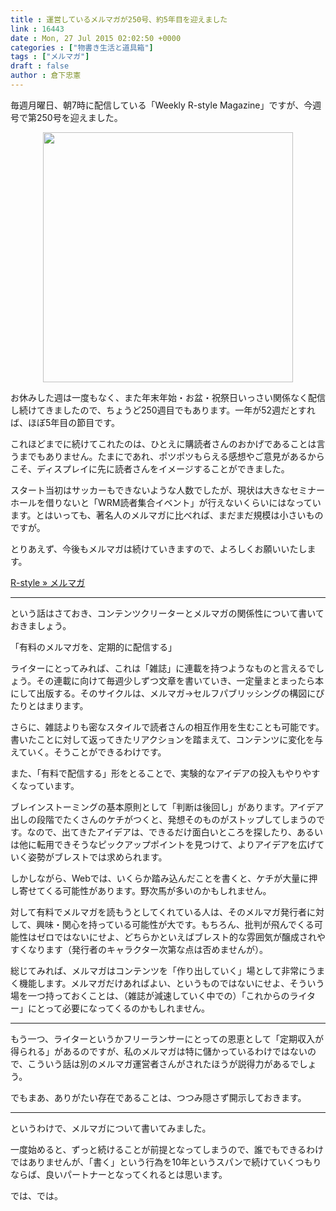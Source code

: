 ```yaml
---
title : 運営しているメルマガが250号、約5年目を迎えました
link : 16443
date : Mon, 27 Jul 2015 02:02:50 +0000
categories : ["物書き生活と道具箱"]
tags : ["メルマガ"]
draft : false
author : 倉下忠憲
---
```


毎週月曜日、朝7時に配信している「Weekly R-style Magazine」ですが、今週号で第250号を迎えました。


<div style="text-align:center;"><a href="https://rashita.net/blog/?page_id=4556" target="_blank"><img src="https://rashita.net/blog/wp-content/uploads/2010/09/mmbanner.jpg" width="400" height="" class="alignnone" /></a></div>

お休みした週は一度もなく、また年末年始・お盆・祝祭日いっさい関係なく配信し続けてきましたので、ちょうど250週目でもあります。一年が52週だとすれば、ほぼ5年目の節目です。

これほどまでに続けてこれたのは、ひとえに購読者さんのおかげであることは言うまでもありません。たまにであれ、ポツポツもらえる感想やご意見があるからこそ、ディスプレイに先に読者さんをイメージすることができました。

スタート当初はサッカーもできないような人数でしたが、現状は大きなセミナーホールを借りないと「WRM読者集合イベント」が行えないくらいにはなっています。とはいっても、著名人のメルマガに比べれば、まだまだ規模は小さいものですが。

とりあえず、今後もメルマガは続けていきますので、よろしくお願いいたします。

<a href="https://rashita.net/blog/?page_id=4556" target="_blank">R-style » メルマガ</a>

<hr />

という話はさておき、コンテンツクリーターとメルマガの関係性について書いておきましょう。

「有料のメルマガを、定期的に配信する」

ライターにとってみれば、これは「雑誌」に連載を持つようなものと言えるでしょう。その連載に向けて毎週少しずつ文章を書いていき、一定量まとまったら本にして出版する。そのサイクルは、メルマガ→セルフパブリッシングの構図にぴたりとはまります。

さらに、雑誌よりも密なスタイルで読者さんの相互作用を生むことも可能です。書いたことに対して返ってきたリアクションを踏まえて、コンテンツに変化を与えていく。そうことができるわけです。

また、「有料で配信する」形をとることで、実験的なアイデアの投入もやりやすくなっています。

ブレインストーミングの基本原則として「判断は後回し」があります。アイデア出しの段階でたくさんのケチがつくと、発想そのものがストップしてしまうのです。なので、出てきたアイデアは、できるだけ面白いところを探したり、あるいは他に転用できそうなピックアップポイントを見つけて、よりアイデアを広げていく姿勢がブレストでは求められます。

しかしながら、Webでは、いくらか踏み込んだことを書くと、ケチが大量に押し寄せてくる可能性があります。野次馬が多いのかもしれません。

対して有料でメルマガを読もうとしてくれている人は、そのメルマガ発行者に対して、興味・関心を持っている可能性が大です。もちろん、批判が飛んでくる可能性はゼロではないにせよ、どちらかといえばブレスト的な雰囲気が醸成されやすくなります（発行者のキャラクター次第な点は否めませんが）。

総じてみれば、メルマガはコンテンツを「作り出していく」場として非常にうまく機能します。メルマガだけあればよい、というものではないにせよ、そういう場を一つ持っておくことは、（雑誌が減速していく中での）「これからのライター」にとって必要になってくるのかもしれません。

<hr />

もう一つ、ライターというかフリーランサーにとっての恩恵として「定期収入が得られる」があるのですが、私のメルマガは特に儲かっているわけではないので、こういう話は別のメルマガ運営者さんがされたほうが説得力があるでしょう。

でもまあ、ありがたい存在であることは、つつみ隠さず開示しておきます。

<hr />

というわけで、メルマガについて書いてみました。

一度始めると、ずっと続けることが前提となってしまうので、誰でもできるわけではありませんが、「書く」という行為を10年というスパンで続けていくつもりならば、良いパートナーとなってくれるとは思います。

では、では。

